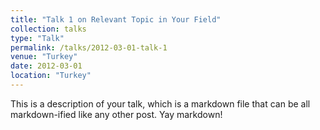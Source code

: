 ```yaml
---
title: "Talk 1 on Relevant Topic in Your Field"
collection: talks
type: "Talk"
permalink: /talks/2012-03-01-talk-1
venue: "Turkey"
date: 2012-03-01
location: "Turkey"
---
```


This is a description of your talk, which is a markdown file that can be all markdown-ified like any other post. Yay markdown!
